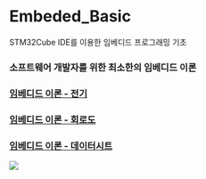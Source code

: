 # Embeded_Basic
STM32Cube IDE를 이용한 임베디드 프로그래밍 기초

### 소프트웨어 개발자를 위한 최소한의 임베디드 이론
### [임베디드 이론 - 전기](https://kangdy25.tistory.com/39)
### [임베디드 이론 - 회로도](https://kangdy25.tistory.com/40)
### [임베디드 이론 - 데이터시트](https://kangdy25.tistory.com/41)


<img src = "![52D910FA-974E-4882-B278-4C94190F316A_1_105_c](https://user-images.githubusercontent.com/58673491/175436169-f02b69e1-cf5a-4901-b5ed-5870be892e08.jpeg)"/>
